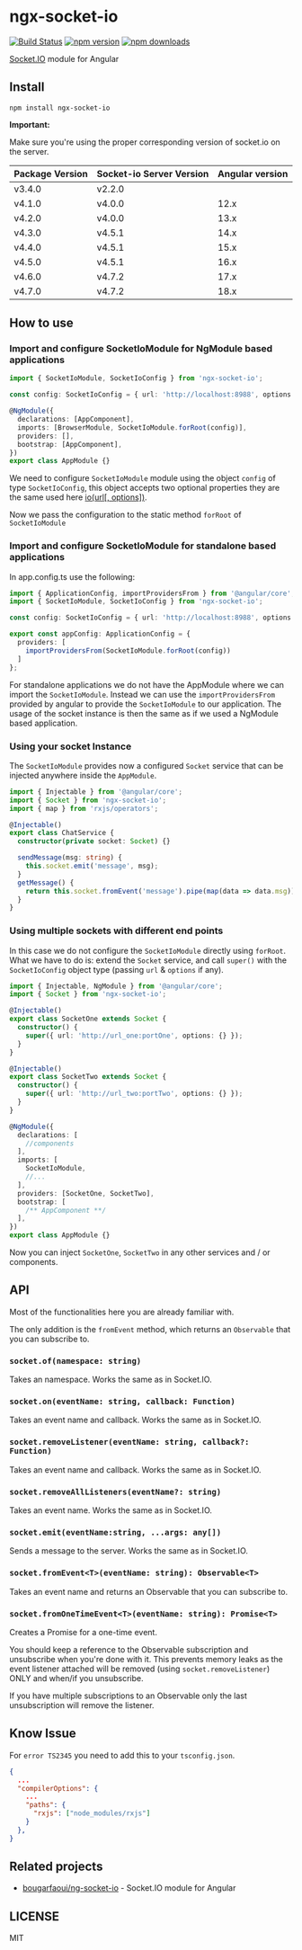 # ngx-socket-io

[![Build Status](https://travis-ci.org/rodgc/ngx-socket-io.svg?branch=master)](https://travis-ci.org/rodgc/ngx-socket-io)
[![npm version](https://badge.fury.io/js/ngx-socket-io.svg)](https://badge.fury.io/js/ngx-socket-io)
[![npm downloads](https://img.shields.io/badge/Downloads-132%2Fmonth-brightgreen.svg)](https://github.com/rodgc/ngx-socket-io)

[Socket.IO](http://socket.io/) module for Angular

## Install

`npm install ngx-socket-io`

**Important:**

Make sure you're using the proper corresponding version of socket.io on the server.

| Package Version | Socket-io Server Version | Angular version |
| --------------- | ------------------------ | --------------- |
| v3.4.0          | v2.2.0                   |                 |
| v4.1.0          | v4.0.0                   | 12.x            |
| v4.2.0          | v4.0.0                   | 13.x            |
| v4.3.0          | v4.5.1                   | 14.x            |
| v4.4.0          | v4.5.1                   | 15.x            |
| v4.5.0          | v4.5.1                   | 16.x            |
| v4.6.0          | v4.7.2                   | 17.x            |
| v4.7.0          | v4.7.2                   | 18.x            |

## How to use

### Import and configure SocketIoModule for NgModule based applications

```ts
import { SocketIoModule, SocketIoConfig } from 'ngx-socket-io';

const config: SocketIoConfig = { url: 'http://localhost:8988', options: {} };

@NgModule({
  declarations: [AppComponent],
  imports: [BrowserModule, SocketIoModule.forRoot(config)],
  providers: [],
  bootstrap: [AppComponent],
})
export class AppModule {}
```

We need to configure `SocketIoModule` module using the object `config` of type `SocketIoConfig`, this object accepts two optional properties they are the same used here [io(url[, options])](https://socket.io/docs/v4/client-initialization/#Options).

Now we pass the configuration to the static method `forRoot` of `SocketIoModule`

### Import and configure SocketIoModule for standalone based applications

In app.config.ts use the following:

```ts
import { ApplicationConfig, importProvidersFrom } from '@angular/core';
import { SocketIoModule, SocketIoConfig } from 'ngx-socket-io';

const config: SocketIoConfig = { url: 'http://localhost:8988', options: {} };

export const appConfig: ApplicationConfig = {
  providers: [
    importProvidersFrom(SocketIoModule.forRoot(config))
  ]
};
```

For standalone applications we do not have the AppModule where we can import the `SocketIoModule`. Instead we can use the `importProvidersFrom` provided by angular to provide the `SocketIoModule` to our application. The usage of the socket instance is then the same as if we used a NgModule based application.

### Using your socket Instance

The `SocketIoModule` provides now a configured `Socket` service that can be injected anywhere inside the `AppModule`.

```typescript
import { Injectable } from '@angular/core';
import { Socket } from 'ngx-socket-io';
import { map } from 'rxjs/operators';

@Injectable()
export class ChatService {
  constructor(private socket: Socket) {}

  sendMessage(msg: string) {
    this.socket.emit('message', msg);
  }
  getMessage() {
    return this.socket.fromEvent('message').pipe(map(data => data.msg));
  }
}
```

### Using multiple sockets with different end points

In this case we do not configure the `SocketIoModule` directly using `forRoot`. What we have to do is: extend the `Socket` service, and call `super()` with the `SocketIoConfig` object type (passing `url` & `options` if any).

```typescript
import { Injectable, NgModule } from '@angular/core';
import { Socket } from 'ngx-socket-io';

@Injectable()
export class SocketOne extends Socket {
  constructor() {
    super({ url: 'http://url_one:portOne', options: {} });
  }
}

@Injectable()
export class SocketTwo extends Socket {
  constructor() {
    super({ url: 'http://url_two:portTwo', options: {} });
  }
}

@NgModule({
  declarations: [
    //components
  ],
  imports: [
    SocketIoModule,
    //...
  ],
  providers: [SocketOne, SocketTwo],
  bootstrap: [
    /** AppComponent **/
  ],
})
export class AppModule {}
```

Now you can inject `SocketOne`, `SocketTwo` in any other services and / or components.

## API

Most of the functionalities here you are already familiar with.

The only addition is the `fromEvent` method, which returns an `Observable` that you can subscribe to.

### `socket.of(namespace: string)`

Takes an namespace.
Works the same as in Socket.IO.

### `socket.on(eventName: string, callback: Function)`

Takes an event name and callback.
Works the same as in Socket.IO.

### `socket.removeListener(eventName: string, callback?: Function)`

Takes an event name and callback.
Works the same as in Socket.IO.

### `socket.removeAllListeners(eventName?: string)`

Takes an event name.
Works the same as in Socket.IO.

### `socket.emit(eventName:string, ...args: any[])`

Sends a message to the server.
Works the same as in Socket.IO.

### `socket.fromEvent<T>(eventName: string): Observable<T>`

Takes an event name and returns an Observable that you can subscribe to.

### `socket.fromOneTimeEvent<T>(eventName: string): Promise<T>`

Creates a Promise for a one-time event.

You should keep a reference to the Observable subscription and unsubscribe when you're done with it.
This prevents memory leaks as the event listener attached will be removed (using `socket.removeListener`) ONLY and when/if you unsubscribe.

If you have multiple subscriptions to an Observable only the last unsubscription will remove the listener.

## Know Issue

For `error TS2345` you need to add this to your `tsconfig.json`.

```json
{
  ...
  "compilerOptions": {
    ...
    "paths": {
      "rxjs": ["node_modules/rxjs"]
    }
  },
}
```

## Related projects

- [bougarfaoui/ng-socket-io](https://github.com/bougarfaoui/ng-socket-io) - Socket.IO module for Angular

## LICENSE

MIT
